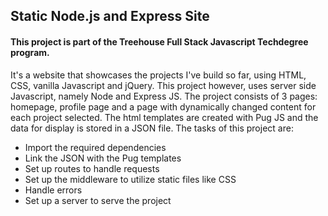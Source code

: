 ## Static Node.js and Express Site
#### This project is part of the Treehouse Full Stack Javascript Techdegree program. 
It's a website that showcases the projects I've build so far, using HTML, CSS, vanilla Javascript and jQuery. This project however, uses server side Javascript, namely Node and Express JS.
The project consists of 3 pages: homepage, profile page and a page with dynamically changed content for each project selected.
The html templates are created with Pug JS and the data for display is stored in a JSON file.
The tasks of this project are:
- Import the required dependencies
- Link the JSON with the Pug templates
- Set up routes to handle requests
- Set up the middleware to utilize static files like CSS
- Handle errors
- Set up a server to serve the project